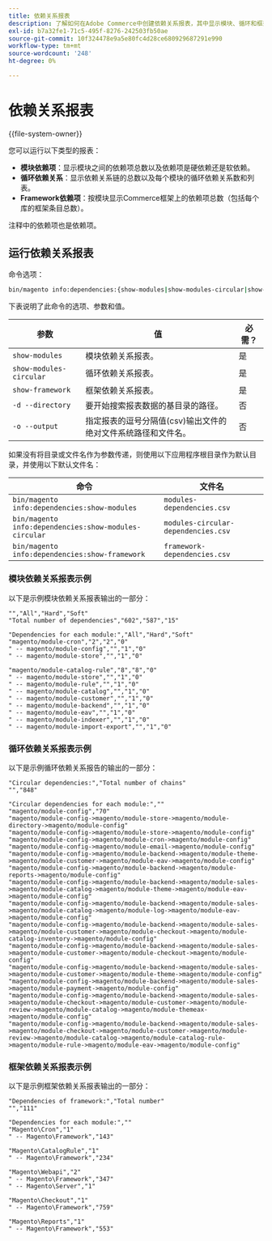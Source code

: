```yaml
---
title: 依赖关系报表
description: 了解如何在Adobe Commerce中创建依赖关系报表，其中显示模块、循环和框架依赖关系。 探索分析和报告工具。
exl-id: b7a32fe1-71c5-495f-8276-242503fb50ae
source-git-commit: 10f324478e9a5e80fc4d28ce680929687291e990
workflow-type: tm+mt
source-wordcount: '248'
ht-degree: 0%

---
```


# 依赖关系报表

{{file-system-owner}}

您可以运行以下类型的报表：

- **模块依赖项**：显示模块之间的依赖项总数以及依赖项是硬依赖还是软依赖。
- **循环依赖关系**：显示依赖关系链的总数以及每个模块的循环依赖关系数和列表。
- **Framework依赖项**：按模块显示Commerce框架上的依赖项总数（包括每个库的框架条目总数）。

注释中的依赖项也是依赖项。

## 运行依赖关系报表

命令选项：

```bash
bin/magento info:dependencies:{show-modules|show-modules-circular|show-framework} [-d|--directory="<path>"] [-o|--output="<path and filename"]
```

下表说明了此命令的选项、参数和值。

| 参数 | 值 | 必需？ |
| ----------------------- | -------------------------------------------------------------------------------------------------------------------- | --------- |
| `show-modules` | 模块依赖关系报表。 | 是 |
| `show-modules-circular` | 循环依赖关系报表。 | 是 |
| `show-framework` | 框架依赖关系报表。 | 是 |
| `-d --directory` | 要开始搜索报表数据的基目录的路径。 | 否 |
| `-o --output` | 指定报表的逗号分隔值(csv)输出文件的绝对文件系统路径和文件名。 | 否 |

如果没有将目录或文件名作为参数传递，则使用以下应用程序根目录作为默认目录，并使用以下默认文件名：

| 命令 | 文件名 |
| ----------------------------------------------------- | ----------------------------------- |
| `bin/magento info:dependencies:show-modules` | `modules-dependencies.csv` |
| `bin/magento info:dependencies:show-modules-circular` | `modules-circular-dependencies.csv` |
| `bin/magento info:dependencies:show-framework` | `framework-dependencies.csv` |

### 模块依赖关系报表示例

以下是示例模块依赖关系报表输出的一部分：

```
"","All","Hard","Soft"
"Total number of dependencies","602","587","15"

"Dependencies for each module:","All","Hard","Soft"
"magento/module-cron","2","2","0"
" -- magento/module-config","","1","0"
" -- magento/module-store","","1","0"

"magento/module-catalog-rule","8","8","0"
" -- magento/module-store","","1","0"
" -- magento/module-rule","","1","0"
" -- magento/module-catalog","","1","0"
" -- magento/module-customer","","1","0"
" -- magento/module-backend","","1","0"
" -- magento/module-eav","","1","0"
" -- magento/module-indexer","","1","0"
" -- magento/module-import-export","","1","0"
```

### 循环依赖关系报表示例

以下是示例循环依赖关系报告的输出的一部分：

```
"Circular dependencies:","Total number of chains"
"","848"

"Circular dependencies for each module:",""
"magento/module-config","70"
"magento/module-config->magento/module-store->magento/module-directory->magento/module-config"
"magento/module-config->magento/module-store->magento/module-config"
"magento/module-config->magento/module-cron->magento/module-config"
"magento/module-config->magento/module-email->magento/module-config"
"magento/module-config->magento/module-backend->magento/module-theme->magento/module-customer->magento/module-eav->magento/module-config"
"magento/module-config->magento/module-backend->magento/module-reports->magento/module-config"
"magento/module-config->magento/module-backend->magento/module-sales->magento/module-catalog->magento/module-theme->magento/module-eav->magento/module-config"
"magento/module-config->magento/module-backend->magento/module-sales->magento/module-catalog->magento/module-log->magento/module-eav->magento/module-config"
"magento/module-config->magento/module-backend->magento/module-sales->magento/module-customer->magento/module-checkout->magento/module-catalog-inventory->magento/module-config"
"magento/module-config->magento/module-backend->magento/module-sales->magento/module-customer->magento/module-checkout->magento/module-config"
"magento/module-config->magento/module-backend->magento/module-sales->magento/module-customer->magento/module-theme->magento/module-config"
"magento/module-config->magento/module-backend->magento/module-sales->magento/module-payment->magento/module-config"
"magento/module-config->magento/module-backend->magento/module-sales->magento/module-checkout->magento/module-customer->magento/module-review->magento/module-catalog->magento/module-themeax->magento/module-config"
"magento/module-config->magento/module-backend->magento/module-sales->magento/module-checkout->magento/module-customer->magento/module-review->magento/module-catalog->magento/module-catalog-rule->magento/module-rule->magento/module-eav->magento/module-config"
```

### 框架依赖关系报表示例

以下是示例框架依赖关系报表输出的一部分：

```
"Dependencies of framework:","Total number"
"","111"

"Dependencies for each module:",""
"Magento\Cron","1"
" -- Magento\Framework","143"

"Magento\CatalogRule","1"
" -- Magento\Framework","234"

"Magento\Webapi","2"
" -- Magento\Framework","347"
" -- Magento\Server","1"

"Magento\Checkout","1"
" -- Magento\Framework","759"

"Magento\Reports","1"
" -- Magento\Framework","553"
```

